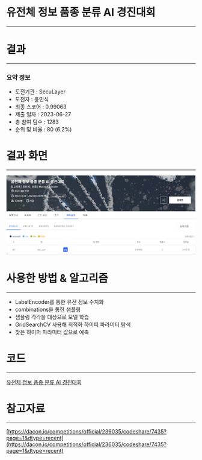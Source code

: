# 유전체 정보 품종 분류 AI 경진대회
-----------------------------------
# 결과
-----------------------------------
### 요약 정보
  * 도전기관 : SecuLayer
  * 도전자 : 윤민식
  * 최종 스코어 : 0.99063
  * 제출 일자 : 2023-06-27
  * 총 참여 팀수 : 1283
  * 순위 및 비율 : 80 (6.2%)
# 결과 화면
-----------------------------------
![rank](./img/rank.PNG)
# 사용한 방법 & 알고리즘
----------------------------------
  * LabelEncoder를 통한 유전 정보 수치화
  * combinations을 통한 샘플링
  * 샘플링 각각을 대상으로 모델 학습
  * GridSearchCV 사용해 최적화 하이퍼 파라미터 탐색
  * 찾은 하이퍼 파라미터 값으로 예측
# 코드
----------------------------------
[유전체 정보 품종 분류 AI 경진대회](./유전_정보_품종_분류_AI_경진대회.ipynb)
# 참고자료
----------------------------------
[https://dacon.io/competitions/official/236035/codeshare/7435?page=1&dtype=recent](https://dacon.io/competitions/official/236035/codeshare/7435?page=1&dtype=recent)
